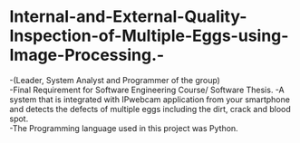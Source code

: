 # Internal-and-External-Quality-Inspection-of-Multiple-Eggs-using-Image-Processing.-
-(Leader, System Analyst and Programmer of the group)  
-Final Requirement for Software Engineering Course/ Software Thesis. 
-A system that is integrated with IPwebcam application from your smartphone and detects the defects of multiple eggs including the dirt,   crack and blood spot.  
-The Programming language used in this project was Python.


